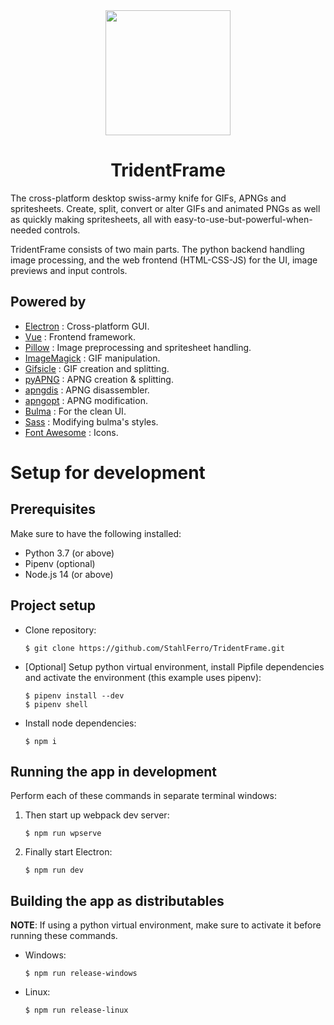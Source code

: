<div align="center">
  <a href="https://stahlferro.pages.dev/softwares/tridentframe">
    <img width="200" height="200" src="https://stahlferro.pages.dev/logos/TridentFrame_logo.svg">
  </a>
  <h1>TridentFrame</h1>
</div>

The cross-platform desktop swiss-army knife for GIFs, APNGs and spritesheets. Create, split, convert or alter GIFs and animated PNGs as well as quickly making spritesheets, all with easy-to-use-but-powerful-when-needed controls.

TridentFrame consists of two main parts. The python backend handling image processing, and the web frontend (HTML-CSS-JS) for the UI, image previews and input controls.

## Powered by

* [Electron](https://electronjs.org/) : Cross-platform GUI.
* [Vue](https://vuejs.org/) : Frontend framework.
* [Pillow](https://python-pillow.org/) : Image preprocessing and spritesheet handling.
* [ImageMagick](https://imagemagick.org/index.php) : GIF manipulation.
* [Gifsicle](https://www.lcdf.org/gifsicle/) : GIF creation and splitting.
* [pyAPNG](https://github.com/eight04/pyAPNG) : APNG creation & splitting.
* [apngdis](http://apngdis.sourceforge.net/) : APNG disassembler.
* [apngopt](https://sourceforge.net/projects/apng/files/APNG_Optimizer/) : APNG modification.
* [Bulma](https://bulma.io/) : For the clean UI.
* [Sass](https://sass-lang.com/) : Modifying bulma's styles.
* [Font Awesome](https://fontawesome.com/) : Icons.

# Setup for development

## Prerequisites

Make sure to have the following installed:

* Python 3.7 (or above)
* Pipenv (optional)
* Node.js 14 (or above)


## Project setup

* Clone repository:

    ```
    $ git clone https://github.com/StahlFerro/TridentFrame.git
    ```

* [Optional] Setup python virtual environment, install Pipfile dependencies and activate the environment (this example uses pipenv):

    ```
    $ pipenv install --dev
    $ pipenv shell
    ```

* Install node dependencies:

    ```
    $ npm i
    ```

## Running the app in development

Perform each of these commands in separate terminal windows:

1. Then start up webpack dev server:

    ```
    $ npm run wpserve
    ```

2. Finally start Electron:

    ```
    $ npm run dev
    ```


## Building the app as distributables

**NOTE**: If using a python virtual environment, make sure to activate it before running these commands.

* Windows:

    ```
    $ npm run release-windows
  ```

* Linux:

    ```
    $ npm run release-linux
    ```

